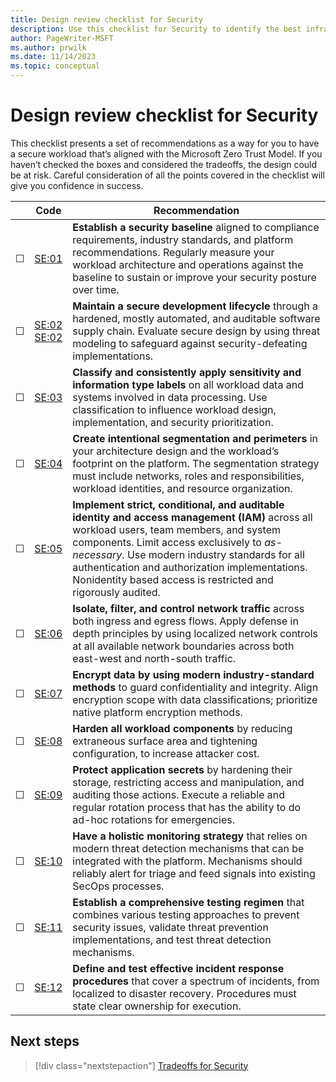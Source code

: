```yaml
---
title: Design review checklist for Security
description: Use this checklist for Security to identify the best infrastructure and application design for your workload.
author: PageWriter-MSFT
ms.author: prwilk
ms.date: 11/14/2023
ms.topic: conceptual
---
```


# Design review checklist for Security

This checklist presents a set of recommendations as a way for you to have a secure workload that’s aligned with the Microsoft Zero Trust Model. If you haven’t checked the boxes and considered the tradeoffs, the design could be at risk. Careful consideration of all the points covered in the checklist will give you confidence in success.

|&nbsp;|Code|Recommendation|
|---|---|---|
|&#9744; | [SE:01]()|**Establish a security baseline** aligned to compliance requirements, industry standards, and platform recommendations. Regularly measure your workload architecture and operations against the baseline to sustain or improve your security posture over time.
|&#9744; | [SE:02](./secure-development-lifecycle.md) <br> [SE:02](./threat-model.md)|**Maintain a secure development lifecycle** through a hardened, mostly automated, and auditable software supply chain. Evaluate secure design by using threat modeling to safeguard against security-defeating implementations.
|&#9744; | [SE:03](./data-classification.md)|**Classify and consistently apply sensitivity and information type labels** on all workload data and systems involved in data processing. Use classification to influence workload design, implementation, and security prioritization.|
|&#9744; | [SE:04](./segmentation.md)|**Create intentional segmentation and perimeters** in your architecture design and the workload’s footprint on the platform. The segmentation strategy must include networks, roles and responsibilities, workload identities, and resource organization.|
|&#9744; | [SE:05](./identity-access.md)|**Implement strict, conditional, and auditable identity and access management (IAM)** across all workload users, team members, and system components. Limit access exclusively to _as-necessary_. Use modern industry standards for all authentication and authorization implementations. Nonidentity based access is restricted and rigorously audited.|
|&#9744; | [SE:06](./networking.md)|**Isolate, filter, and control network traffic** across both ingress and egress flows. Apply defense in depth principles by using localized network controls at all available network boundaries across both east-west and north-south traffic.|
|&#9744; | [SE:07](./encryption.md)|**Encrypt data by using modern industry-standard methods** to guard confidentiality and integrity. Align encryption scope with data classifications; prioritize native platform encryption methods.|
|&#9744; | [SE:08](./hardening.md)|**Harden all workload components** by reducing extraneous surface area and tightening configuration, to increase attacker cost.|
|&#9744; | [SE:09](./application-secrets.md)|**Protect application secrets** by hardening their storage, restricting access and manipulation, and auditing those actions. Execute a reliable and regular rotation process that has the ability to do ad-hoc rotations for emergencies.|
|&#9744; | [SE:10](./monitoring.md)|**Have a holistic monitoring strategy** that relies on modern threat detection mechanisms that can be integrated with the platform. Mechanisms should reliably alert for triage and feed signals into existing SecOps processes.|
|&#9744; | [SE:11](./testing.md)|**Establish a comprehensive testing regimen** that combines various testing approaches to prevent security issues, validate threat prevention implementations, and test threat detection mechanisms.|
|&#9744; | [SE:12](./incident-response.md)|**Define and test effective incident response procedures** that cover a spectrum of incidents, from localized to disaster recovery. Procedures must state clear ownership for execution.|

## Next steps

> [!div class="nextstepaction"]
> [Tradeoffs for Security](tradeoffs.md)















